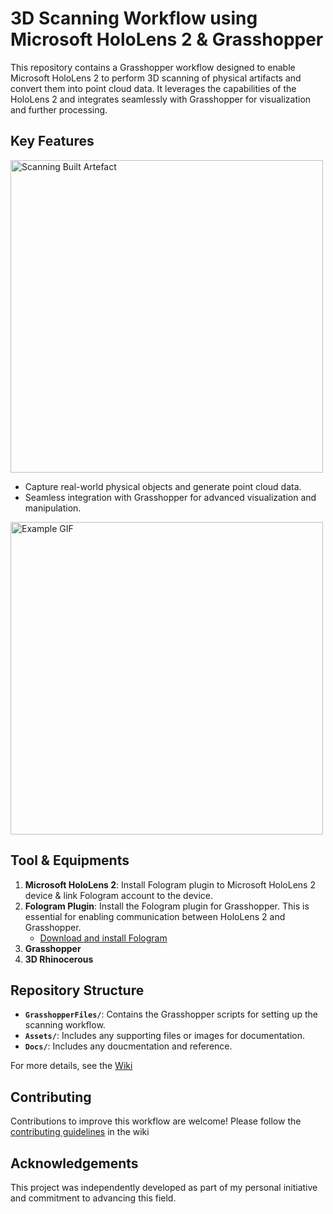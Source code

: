 # 3D Scanning Workflow using Microsoft HoloLens 2 & Grasshopper

This repository contains a Grasshopper workflow designed to enable Microsoft HoloLens 2 to perform 3D scanning of physical artifacts and convert them into point cloud data. It leverages the capabilities of the HoloLens 2 and integrates seamlessly with Grasshopper for visualization and further processing.

## Key Features
<img src="https://github.com/LoyWeiWin/Grasshopper_3DScanning/blob/main/Assets/Thumbnails/Img_3DScanningProcedure_UsingMicrosoftHololens2.jpg?raw=true" alt="Scanning Built Artefact" width="500">

- Capture real-world physical objects and generate point cloud data.
- Seamless integration with Grasshopper for advanced visualization and manipulation.

<img src="https://github.com/LoyWeiWin/Grasshopper_3DScanning/blob/main/Assets/Video/Vid_3DScannedStructure.gif?raw=true" alt="Example GIF" width="500">

## Tool & Equipments
1. **Microsoft HoloLens 2**: Install Fologram plugin to Microsoft HoloLens 2 device & link Fologram account to the device.
2. **Fologram Plugin**: Install the Fologram plugin for Grasshopper. This is essential for enabling communication between HoloLens 2 and Grasshopper.
   - [Download and install Fologram](https://fologram.com/)
3. **Grasshopper**
4. **3D Rhinocerous**

## Repository Structure
- **`GrasshopperFiles/`**: Contains the Grasshopper scripts for setting up the scanning workflow.
- **`Assets/`**: Includes any supporting files or images for documentation.
- **`Docs/`**: Includes any doucmentation and reference.

For more details, see the [Wiki](https://github.com/LoyWeiWin/Grasshopper_3DScanning/wiki)

## Contributing
Contributions to improve this workflow are welcome! Please follow the [contributing guidelines](https://github.com/LoyWeiWin/Grasshopper_3DScanning/wiki/Contributing-Guidelines) in the wiki

## Acknowledgements
This project was independently developed as part of my personal initiative and commitment to advancing this field.

